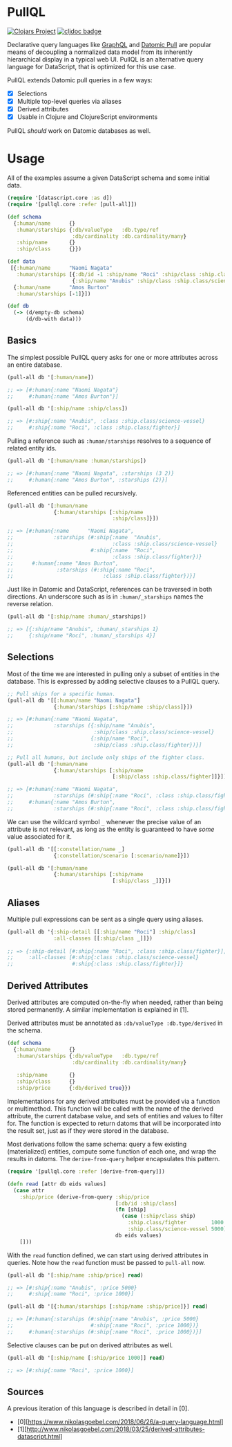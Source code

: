 # PullQL

[![Clojars Project](https://img.shields.io/clojars/v/com.sixthnormal/pullql.svg)](https://clojars.org/com.sixthnormal/pullql)
[![cljdoc badge](https://cljdoc.org/badge/com.sixthnormal/pullql)](https://cljdoc.org/d/com.sixthnormal/pullql/CURRENT)

Declarative query languages like [GraphQL](https://graphql.org/) and
[Datomic Pull](https://docs.datomic.com/on-prem/pull.html) are popular
means of decoupling a normalized data model from its inherently
hierarchical display in a typical web UI. PullQL is an alternative
query language for DataScript, that is optimized for this use case.

PullQL extends Datomic pull queries in a few ways:

- [x] Selections
- [x] Multiple top-level queries via aliases
- [x] Derived attributes
- [x] Usable in Clojure and ClojureScript environments

PullQL *should* work on Datomic databases as well.

# Usage

All of the examples assume a given DataScript schema and some initial data.

``` clojure
(require '[datascript.core :as d])
(require '[pullql.core :refer [pull-all]])

(def schema
  {:human/name      {}
   :human/starships {:db/valueType   :db.type/ref
                     :db/cardinality :db.cardinality/many}
   :ship/name       {}
   :ship/class      {}})

(def data
 [{:human/name      "Naomi Nagata"
   :human/starships [{:db/id -1 :ship/name "Roci" :ship/class :ship.class/fighter}
                     {:ship/name "Anubis" :ship/class :ship.class/science-vessel}]}
  {:human/name      "Amos Burton"
   :human/starships [-1]}])

(def db
  (-> (d/empty-db schema)
      (d/db-with data)))
```

## Basics

The simplest possible PullQL query asks for one or more attributes across an entire database.

``` clojure
(pull-all db '[:human/name])

;; => [#:human{:name "Naomi Nagata"} 
;;     #:human{:name "Amos Burton"}]
```

``` clojure
(pull-all db '[:ship/name :ship/class])

;; => [#:ship{:name "Anubis", :class :ship.class/science-vessel} 
;;     #:ship{:name "Roci", :class :ship.class/fighter}]
```

Pulling a reference such as `:human/starships` resolves to a sequence of related entity ids.

``` clojure
(pull-all db '[:human/name :human/starships])

;; => [#:human{:name "Naomi Nagata", :starships (3 2)}
;;     #:human{:name "Amos Burton", :starships (2)}]
```

Referenced entities can be pulled recursively.

``` clojure
(pull-all db '[:human/name
               {:human/starships [:ship/name
                                  :ship/class]}])

;; => [#:human{:name      "Naomi Nagata",
;;             :starships (#:ship{:name  "Anubis",
;;                                :class :ship.class/science-vessel}
;;                         #:ship{:name  "Roci",
;;                                :class :ship.class/fighter})}
;;      #:human{:name "Amos Burton",
;;              :starships (#:ship{:name "Roci", 
;;	                           :class :ship.class/fighter})}]
```

Just like in Datomic and DataScript, references can be traversed in both directions. An underscore such as is in `:human/_starships` names the reverse relation.

``` clojure
(pull-all db '[:ship/name :human/_starships])

;; => [{:ship/name "Anubis", :human/_starships 1}
;;     {:ship/name "Roci", :human/_starships 4}]
```

## Selections

Most of the time we are interested in pulling only a subset of entities in the database. This is expressed by adding selective clauses to a PullQL query.

``` clojure
;; Pull ships for a specific human.
(pull-all db '[[:human/name "Naomi Nagata"] 
               {:human/starships [:ship/name :ship/class]}])

;; => [#:human{:name "Naomi Nagata", 
;;             :starships ({:ship/name "Anubis", 
;;                          :ship/class :ship.class/science-vessel}
;;                         {:ship/name "Roci",
;;                          :ship/class :ship.class/fighter})}]

;; Pull all humans, but include only ships of the fighter class.
(pull-all db '[:human/name
               {:human/starships [:ship/name
                                  [:ship/class :ship.class/fighter]]}])

;; => [#:human{:name "Naomi Nagata", 
;;             :starships (#:ship{:name "Roci", :class :ship.class/fighter})}
;;     #:human{:name "Amos Burton", 
;;             :starships (#:ship{:name "Roci", :class :ship.class/fighter})}]
```

We can use the wildcard symbol `_` whenever the precise value of an attribute is not relevant, as long as the entity is guaranteed to have *some* value associated for it.

``` clojure
(pull-all db '[[:constellation/name _]
               {:constellation/scenario [:scenario/name]}])

(pull-all db '[:human/name
               {:human/starships [:ship/name
                                  [:ship/class _]]}])
```

## Aliases

Multiple pull expressions can be sent as a single query using aliases.

``` clojure
(pull-all db '{:ship-detail [[:ship/name "Roci"] :ship/class]
               :all-classes [[:ship/class _]]})
	       
;; => {:ship-detail [#:ship{:name "Roci", :class :ship.class/fighter}], 
;;     :all-classes [#:ship{:class :ship.class/science-vessel}
;;                   #:ship{:class :ship.class/fighter}]}
```

## Derived Attributes

Derived attributes are computed on-the-fly when needed, rather than being stored
permanently. A similar implementation is explained in [1]. 

Derived attributes must be annotated as `:db/valueType :db.type/derived` in the schema. 

``` clojure
(def schema 
  {:human/name      {}
   :human/starships {:db/valueType   :db.type/ref
                     :db/cardinality :db.cardinality/many}
		     
   :ship/name       {}
   :ship/class      {}
   :ship/price      {:db/derived true}})
```

Implementations for any derived attributes must be provided via a function or multimethod. This function will be called with the name of the derived attribute, the current database value, and sets of entities and values to filter for. The function is expected to return datoms that will be incorporated into the result set, just as if they were stored in the database.

Most derivations follow the same schema: query a few existing (materialized) entities, compute some function of each one, and wrap the results in datoms. The `derive-from-query` helper encapsulates this pattern.

``` clojure
(require '[pullql.core :refer [derive-from-query]])

(defn read [attr db eids values]
  (case attr
    :ship/price (derive-from-query :ship/price
                                   [:db/id :ship/class]
                                   (fn [ship]
                                     (case (:ship/class ship)
                                       :ship.class/fighter        1000
                                       :ship.class/science-vessel 5000))
                                   db eids values)
    []))
```

With the `read` function defined, we can start using derived attributes in queries. Note how the `read` function must be passed to `pull-all` now.

``` clojure
(pull-all db '[:ship/name :ship/price] read)

;; => [#:ship{:name "Anubis", :price 5000} 
;;     #:ship{:name "Roci", :price 1000}]

(pull-all db '[{:human/starships [:ship/name :ship/price]}] read)

;; => [#:human{:starships (#:ship{:name "Anubis", :price 5000}
;;                         #:ship{:name "Roci", :price 1000})}
;;     #:human{:starships (#:ship{:name "Roci", :price 1000})}]
```

Selective clauses can be put on derived attributes as well.

``` clojure
(pull-all db '[:ship/name [:ship/price 1000]] read)

;; => [#:ship{:name "Roci", :price 1000}]
```

## Sources

A previous iteration of this language is described in detail in [0].

- [0][https://www.nikolasgoebel.com/2018/06/26/a-query-language.html]
- [1][http://www.nikolasgoebel.com/2018/03/25/derived-attributes-datascript.html]
